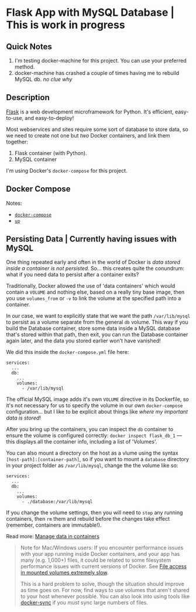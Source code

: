 # Flask App with MySQL Database | This is work in progress

## Quick Notes

  1. I'm testing docker-machine for this project. You can use your preferred method.
  2. docker-machine has crashed a couple of times having me to rebuild MySQL db. _no clue why_

## Description

[Flask](http://flask.pocoo.org/) is a web development microframework for Python. It's efficient, easy-to-use, and easy-to-deploy!

Most webservices and sites require some sort of database to store data, so we need to create not one but _two_ Docker containers, and link them together:

  1. Flask container (with Python).
  2. MySQL container

I'm using Docker's `docker-compose` for this project.

## Docker Compose

Notes:

  - [`docker-compose`](https://docs.docker.com/compose/reference/)
  - [`up`](https://docs.docker.com/compose/reference/up/)

## Persisting Data | Currently having issues with MySQL

One thing repeated early and often in the world of Docker is _data stored inside a container is not persisted_. So... this creates quite the conundrum: what if you need data to persist after a container exits?

Traditionally, Docker allowed the use of 'data containers' which would contain a `VOLUME` and nothing else, based on a really tiny base image, then you use `volumes_from` or `-v` to link the volume at the specified path into a container.

In our case, we want to explicitly state that we want the path `/var/lib/mysql` to persist as a volume separate from the general `db` volume. This way if you build the Database container, store some data inside a MySQL database that's stored within that path, then exit, you can run the Database container again later, and the data you stored earlier won't have vanished!

We did this inside the `docker-compose.yml` file here:

    services:
      ...
      db:
        ...
        volumes:
          - /var/lib/mysql

The official MySQL image adds it's own `VOLUME` directive in its Dockerfile, so it's not necessary for us to specify the volume in our own `docker-compose` configuration... but I like to be explicit about things like _where my important data is stored_!

After you bring up the containers, you can inspect the `db` container to ensure the volume is configured correctly: `docker inspect flask_db_1` — this displays all the container info, including a list of 'Volumes'.

You can also mount a directory on the host as a vlume using the syntax `[host-path]:[container-path]`, so if you want to mount a `database` directory in your project folder as `/var/lib/mysql`, change the the volume like so:

    services:
      ...
      db:
        ...
        volumes:
          - ./database:/var/lib/mysql

If you change the volume settings, then you will need to `stop` any running containers, then `rm` them and rebuild before the changes take effect (remember, containers are immutable!).

Read more: [Manage data in containers](https://docs.docker.com/engine/tutorials/dockervolumes/)

> Note for Mac/Windows users: If you encounter performance issues with your app running inside Docker containers, and your app has many (e.g. 1,000+) files, it could be related to some filesystem performance issues with current versions of Docker. See [File access in mounted volumes extremely slow](https://forums.docker.com/t/file-access-in-mounted-volumes-extremely-slow-cpu-bound/8076/107).
>
> This is a hard problem to solve, though the situation should improve as time goes on. For now, find ways to use volumes that aren't shared to your host whenever possible. You can also look into using tools like [docker-sync](https://docker-sync.io/) if you _must_ sync large numbers of files.
